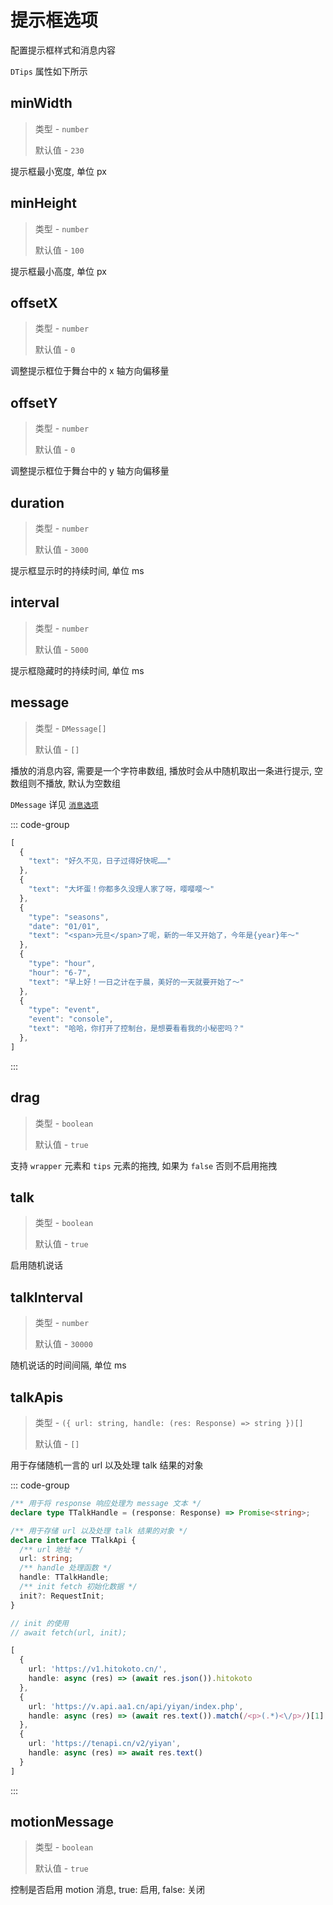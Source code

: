 # 提示框选项

配置提示框样式和消息内容

`DTips` 属性如下所示

## minWidth

> 类型 - `number`
>
> 默认值 - `230`

提示框最小宽度, 单位 px

## minHeight

> 类型 - `number`
>
> 默认值 - `100`

提示框最小高度, 单位 px

## offsetX

> 类型 - `number`
>
> 默认值 - `0`

调整提示框位于舞台中的 x 轴方向偏移量

## offsetY

> 类型 - `number`
>
> 默认值 - `0`

调整提示框位于舞台中的 y 轴方向偏移量

## duration

> 类型 - `number`
>
> 默认值 - `3000`

提示框显示时的持续时间, 单位 ms

## interval

> 类型 - `number`
>
> 默认值 - `5000`

提示框隐藏时的持续时间, 单位 ms

## message

> 类型 - `DMessage[]`
>
> 默认值 - `[]`

播放的消息内容, 需要是一个字符串数组, 播放时会从中随机取出一条进行提示, 空数组则不播放, 默认为空数组

`DMessage` 详见 [`消息选项`](./message)

::: code-group

```js [示例]
[
  {
    "text": "好久不见，日子过得好快呢……"
  },
  {
    "text": "大坏蛋！你都多久没理人家了呀，嘤嘤嘤～"
  },
  {
    "type": "seasons",
    "date": "01/01",
    "text": "<span>元旦</span>了呢，新的一年又开始了，今年是{year}年～"
  },
  {
    "type": "hour",
    "hour": "6-7",
    "text": "早上好！一日之计在于晨，美好的一天就要开始了～"
  },
  {
    "type": "event",
    "event": "console",
    "text": "哈哈，你打开了控制台，是想要看看我的小秘密吗？"
  },
]
```

:::

## drag

> 类型 - `boolean`
>
> 默认值 - `true`

支持 `wrapper` 元素和 `tips` 元素的拖拽, 如果为 `false` 否则不启用拖拽

## talk

> 类型 - `boolean`
>
> 默认值 - `true`

启用随机说话

## talkInterval

> 类型 - `number`
>
> 默认值 - `30000`

随机说话的时间间隔, 单位 ms

## talkApis

> 类型 - `({ url: string, handle: (res: Response) => string })[]`
>
> 默认值 - `[]`

用于存储随机一言的 url 以及处理 talk 结果的对象

::: code-group

```ts [类型定义]
/** 用于将 response 响应处理为 message 文本 */
declare type TTalkHandle = (response: Response) => Promise<string>;

/** 用于存储 url 以及处理 talk 结果的对象 */
declare interface TTalkApi {
  /** url 地址 */
  url: string;
  /** handle 处理函数 */
  handle: TTalkHandle;
  /** init fetch 初始化数据 */
  init?: RequestInit;
}

// init 的使用 
// await fetch(url, init);
```

```ts [示例]
[
  {
    url: 'https://v1.hitokoto.cn/',
    handle: async (res) => (await res.json()).hitokoto
  },
  {
    url: 'https://v.api.aa1.cn/api/yiyan/index.php',
    handle: async (res) => (await res.text()).match(/<p>(.*)<\/p>/)[1]
  },
  {
    url: 'https://tenapi.cn/v2/yiyan',
    handle: async (res) => await res.text()
  }
]
```

:::

## motionMessage

> 类型 - `boolean`
>
> 默认值 - `true`

控制是否启用 motion 消息, true: 启用, false: 关闭

